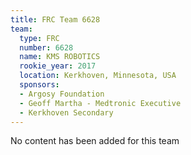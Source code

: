 ```yaml
---
title: FRC Team 6628
team:
  type: FRC
  number: 6628
  name: KMS ROBOTICS
  rookie_year: 2017
  location: Kerkhoven, Minnesota, USA
  sponsors:
  - Argosy Foundation
  - Geoff Martha - Medtronic Executive
  - Kerkhoven Secondary
---
```


No content has been added for this team